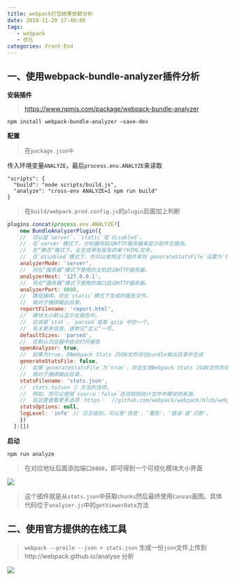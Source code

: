 ```yaml
---
title: webpack打包结果依赖分析
date: 2018-11-20 17:40:08
tags: 
   - webpack
   - 优化
categories: Front-End
---
```


## 一、使用webpack-bundle-analyzer插件分析

**安装插件**

> https://www.npmjs.com/package/webpack-bundle-analyzer

```
npm install webpack-bundle-analyzer –save-dev
```

**配置**

> 在`package.json中`


传入环境变量`ANALYZE`，最后`process.env.ANALYZE`来读取


```
"scripts": {
  "build": "node scripts/build.js",
  "analyze": "cross-env ANALYZE=1 npm run build"
}
```

> 在`build/webpack.prod.config.js`的`plugin`后面加上判断

```js
plugins.concat(process.env.ANALYZE?[
    new BundleAnalyzerPlugin({
    //  可以是`server`，`static`或`disabled`。
    //  在`server`模式下，分析器将启动HTTP服务器来显示软件包报告。
    //  在“静态”模式下，会生成带有报告的单个HTML文件。
    //  在`disabled`模式下，你可以使用这个插件来将`generateStatsFile`设置为`true`来生成Webpack Stats JSON文件。
    analyzerMode: 'server',
    //  将在“服务器”模式下使用的主机启动HTTP服务器。
    analyzerHost: '127.0.0.1',
    //  将在“服务器”模式下使用的端口启动HTTP服务器。
    analyzerPort: 8888,
    //  路径捆绑，将在`static`模式下生成的报告文件。
    //  相对于捆绑输出目录。
    reportFilename: 'report.html',
    //  模块大小默认显示在报告中。
    //  应该是`stat`，`parsed`或者`gzip`中的一个。
    //  有关更多信息，请参见“定义”一节。
    defaultSizes: 'parsed',
    //  在默认浏览器中自动打开报告
    openAnalyzer: true,
    //  如果为true，则Webpack Stats JSON文件将在bundle输出目录中生成
    generateStatsFile: false,
    //  如果`generateStatsFile`为`true`，将会生成Webpack Stats JSON文件的名字。
    //  相对于捆绑输出目录。
    statsFilename: 'stats.json',
    //  stats.toJson（）方法的选项。
    //  例如，您可以使用`source：false`选项排除统计文件中模块的来源。
    //  在这里查看更多选项：https：  //github.com/webpack/webpack/blob/webpack-1/lib/Stats.js#L21
    statsOptions: null,
    logLevel: 'info' // 日志级别。可以是'信息'，'警告'，'错误'或'沉默'。
  	})
  ]:[])
  ```
  
 **启动**
 
 ```
 npm run analyze
 ```
 
 > 在对应地址后面添加端口`8888`，即可得到一个可视化模块大小界面
 
 ![](http://blog.poetries.top/img-repo/2019/10/636.png)


> 这个插件就是从`stats.json`中获取`chunks`然后最终使用`Canvas`画图。具体代码位于`analyzer.js`中的`getViewerData`方法

## 二、使用官方提供的在线工具

> `webpack --proile --json > stats.json` 生成一份`json`文件上传到http://webpack.github.io/analyse 分析

 ![](http://blog.poetries.top/img-repo/2019/10/637.png)
